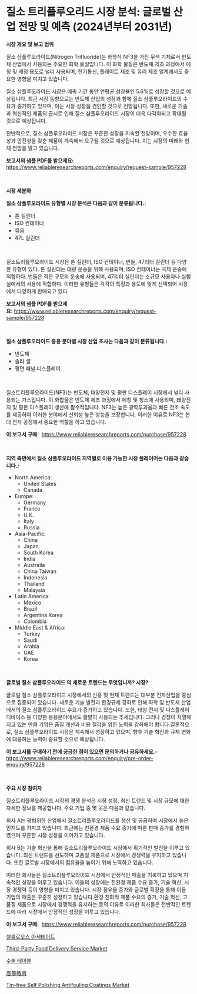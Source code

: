 <p><h1>질소 트리플루오리드 시장 분석: 글로벌 산업 전망 및 예측 (2024년부터 2031년)</h1></p><p><strong>시장 개요 및 보고 범위</strong></p>
<p><p>질소 삼플루오라이드(Nitrogen Trifluoride)는 화학식 NF3을 가진 무색 기체로서 반도체 산업에서 사용되는 주요한 화학 물질입니다. 이 화학 물질은 반도체 제조 과정에서 에칭 및 세정 용도로 널리 사용되며, 전기통신, 플레이트 제조 및 유리 제조 업계에서도 중요한 영향을 미치고 있습니다.</p><p>질소 삼플루오라이드 시장은 예측 기간 동안 연평균 성장율인 5.6%로 성장할 것으로 예상됩니다. 최근 시장 동향으로는 반도체 산업의 성장과 함께 질소 삼플루오라이드의 수요가 증가하고 있으며, 이는 시장 성장을 견인할 것으로 전망됩니다. 또한, 새로운 기술과 혁신적인 제품의 출시로 인해 질소 삼플루오라이드 시장이 더욱 다각화되고 확대될 것으로 예상됩니다.</p><p>전반적으로, 질소 삼플루오라이드 시장은 꾸준한 성장을 지속할 전망이며, 우수한 효율성과 안전성을 갖춘 제품이 계속해서 요구될 것으로 예상됩니다. 이는 시장의 미래와 현재 전망을 밝고 있습니다.</p></p>
<p><strong>보고서의 샘플 PDF를 받으세요:</strong> <a href="https://www.reliableresearchreports.com/enquiry/request-sample/957228">https://www.reliableresearchreports.com/enquiry/request-sample/957228</a></p>
<p>&nbsp;</p>
<p><strong>시장 세분화</strong></p>
<p><strong>질소 삼플루오라이드 유형별 시장 분석은 다음과 같이 분류됩니다.:</strong></p>
<p><ul><li>톤 실린더</li><li>ISO 컨테이너</li><li>묶음</li><li>47L 실린더</li></ul></p>
<p>&nbsp;</p>
<p><p>질소트리플루오라이드 시장은 톤 실린더, ISO 컨테이너, 번들, 47리터 실린더 등 다양한 유형이 있다. 톤 실린더는 대량 운송을 위해 사용되며, ISO 컨테이너는 국제 운송에 적합하다. 번들은 작은 규모의 운송에 사용되며, 47리터 실린더는 소규모 사용자나 실험실에서의 사용에 적합하다. 이러한 유형들은 각각의 특징과 용도에 맞게 선택되어 시장에서 다양하게 판매되고 있다.</p></p>
<p><strong>보고서의 샘플 PDF를 받으세요:</strong>&nbsp;<a href="https://www.reliableresearchreports.com/enquiry/request-sample/957228">https://www.reliableresearchreports.com/enquiry/request-sample/957228</a></p>
<p>&nbsp;</p>
<p><strong> 질소 삼플루오라이드 응용 분야별 시장 산업 조사는 다음과 같이 분류됩니다.:</strong></p>
<p><ul><li>반도체</li><li>솔라 셀</li><li>평면 패널 디스플레이</li></ul></p>
<p>&nbsp;</p>
<p><p>질소트리플루오라이드(NF3)는 반도체, 태양전지 및 평판 디스플레이 시장에서 널리 사용되는 가스입니다. 이 화합물은 반도체 제조 과정에서 에칭 및 청소에 사용되며, 태양전지 및 평판 디스플레이 생산에 필수적입니다. NF3는 높은 광학투과율과 빠른 건조 속도를 제공하여 이러한 분야에서 신뢰성 높은 성능을 보장합니다. 이러한 이유로 NF3는 현대 전자 공정에서 중요한 역할을 하고 있습니다.</p></p>
<p><strong>이 보고서 구매:</strong>&nbsp; <a href="https://www.reliableresearchreports.com/purchase/957228">https://www.reliableresearchreports.com/purchase/957228</a></p>
<p>&nbsp;</p>
<p><strong>지역 측면에서 질소 삼플루오라이드 지역별로 이용 가능한 시장 플레이어는 다음과 같습니다.:</strong></p>
<p><ul>
    <li>
        North America:
        <ul>
            <li>United States</li>
            <li>Canada</li>
        </ul>
    </li>
    <li>
        Europe:
        <ul>
            <li>Germany</li>
            <li>France</li>
            <li>U.K.</li>
            <li>Italy</li>
            <li>Russia</li>
        </ul>
    </li>
    <li>
        Asia-Pacific:
        <ul>
            <li>China</li>
            <li>Japan</li>
            <li>South Korea</li>
            <li>India</li>
            <li>Australia</li>
            <li>China Taiwan</li>
            <li>Indonesia</li>
            <li>Thailand</li>
            <li>Malaysia</li>
        </ul>
    </li>
    <li>
        Latin America:
        <ul>
            <li>Mexico</li>
            <li>Brazil</li>
            <li>Argentina Korea</li>
            <li>Colombia</li>
        </ul>
    </li>
    <li>
        Middle East & Africa:
        <ul>
            <li>Turkey</li>
            <li>Saudi</li>
            <li>Arabia</li>
            <li>UAE</li>
            <li>Korea</li>
        </ul>
    </li>
    </ul></p>
<p>&nbsp;</p>
<p><strong>글로벌 질소 삼플루오라이드 의 새로운 트렌드는 무엇입니까? 시장?</strong></p>
<p><p>글로벌 질소 삼플루오라이드 시장에서의 신흥 및 현재 트렌드는 대부분 전자산업을 중심으로 집중되어 있습니다. 새로운 기술 발전과 환경규제 강화로 인해 화학 및 반도체 산업에서의 질소 삼플루오라이드 수요가 증가하고 있습니다. 또한, 태양 전지 및 디스플레이 디바이스 등 다양한 응용분야에서도 활발히 사용되는 추세입니다. 그러나 경쟁이 치열해지고 있는 만큼 기업은 품질 개선과 비용 절감을 위한 노력을 강화해야 합니다.결론적으로, 질소 삼플루오라이드 시장은 계속해서 성장하고 있으며, 향후 기술 혁신과 규제 변화에 대응하는 능력이 중요할 것으로 예상됩니다.</p></p>
<p><strong>이 보고서를 구매하기 전에 궁금한 점이 있으면 문의하거나 공유하세요.</strong>- <a href="https://www.reliableresearchreports.com/enquiry/pre-order-enquiry/957228">https://www.reliableresearchreports.com/enquiry/pre-order-enquiry/957228</a></p>
<p>&nbsp;</p>
<p><strong>주요 시장 참여자</strong></p>
<p><p>질소트리플루오라이드 시장의 경쟁 분석은 시장 성장, 최신 트렌드 및 시장 규모에 대한 자세한 정보를 제공합니다. 주요 기업 중 몇 곳은 다음과 같습니다.</p><p>회사 A는 광범위한 산업에서 질소트리플루오라이드를 생산 및 공급하며 시장에서 높은 인지도를 가지고 있습니다. 최근에는 친환경 제품 수요 증가에 따른 판매 증가를 경험하였으며 꾸준한 시장 성장을 이어가고 있습니다.</p><p>회사 B는 기술 혁신을 통해 질소트리플루오라이드 시장에서 획기적인 발전을 이루고 있습니다. 최신 트렌드를 선도하며 고품질 제품으로 시장에서 경쟁력을 유지하고 있습니다. 또한 글로벌 시장에서의 점유율을 높이기 위해 노력하고 있습니다.</p><p>이러한 회사들은 질소트리플루오라이드 시장에서 안정적인 매출을 기록하고 있으며 지속적인 성장을 이루고 있습니다. 이들의 성장에는 친환경 제품 수요 증가, 기술 혁신, 시장 경쟁력 등이 영향을 미치고 있습니다. 시장 점유율 증가와 글로벌 확장을 통해 이들 기업의 매출은 꾸준히 성장하고 있습니다.환경 친화적 제품 수요의 증가, 기술 혁신, 고품질 제품으로 시장에서 경쟁력을 유지하는 등의 이유로 이러한 회사들은 전반적인 트렌드에 따라 시장에서 안정적인 성장을 이루고 있습니다.</p></p>
<p><strong>이 보고서 구매:</strong>&nbsp;&nbsp;<a href="https://www.reliableresearchreports.com/purchase/957228">https://www.reliableresearchreports.com/purchase/957228</a></p>
<p><p><a href="https://github.com/bunxhcci35271755/Market-Research-Report-List-1/blob/main/9256858186984.md">셀룰로오스 아세테이트</a></p><p><a href="https://github.com/Chiragrp22/Market-Research-Report-List-3/blob/main/third-party-food-delivery-service-market.md">Third-Party Food Delivery Service Market</a></p><p><a href="https://github.com/fredrickeglers/Market-Research-Report-List-1/blob/main/7911463186985.md">수술 테이블</a></p><p><a href="https://medium.com/@naomieconner2023/%E9%AB%98%E7%AD%89%E6%95%99%E8%82%B2%E5%B8%82%E5%A0%B4%E3%81%AE%E5%88%86%E6%9E%90-%E3%82%B0%E3%83%AD%E3%83%BC%E3%83%90%E3%83%AB%E7%94%A3%E6%A5%AD%E3%81%AE%E5%B1%95%E6%9C%9B%E3%81%A8%E4%BA%88%E6%B8%AC-2024%E5%B9%B4%E3%81%8B%E3%82%892031%E5%B9%B4%E3%81%BE%E3%81%A7-4ef29910aff1">高等教育</a></p><p><a href="https://github.com/derrinmiltonellis35gcl/Market-Research-Report-List-1/blob/main/tin-free-self-polishing-antifouling-coatings-market.md">Tin-free Self Polishing Antifouling Coatings Market</a></p></p>
